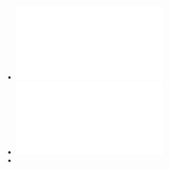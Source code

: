 - ![Petroleum royalties and regional development in Brazil: The economicgrowth of recipient towns](../assets/postali2009_1641817114569_0.pdf)
- ![Natural_Hazards_10.1007@s11069-020-04229-9.pdf](../assets/Natural_Hazards_10.1007@s11069-020-04229-9_1641817138146_0.pdf)
-